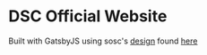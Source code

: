 # DSC Official Website

Built with GatsbyJS using sosc's [design](https://github.com/so-sc/sosc-website) found [here](https://www.gatsbyjs.org/showcase/sosc.org.in)